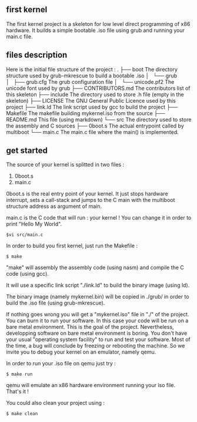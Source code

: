 first kernel
------------

The first kernel project is a skeleton for low level direct programming of x86 hardware. 
It builds a simple bootable .iso file using grub and running your main.c file. 

## files description
 
Here is the initial file structure of the project : 
	.
	├── boot		The directory structure used by grub-mkrescue to build a bootable .iso
	│   └── grub		
	│       ├── grub.cfg	The grub configuration file
	│       └── unicode.pf2	The unicode font used by grub
	├── CONTRIBUTORS.md	The contributors list of this skeleton
	├── include		The directory used to store .h file (empty in the skeleton)
	├── LICENSE		The GNU General Public Licence used by this project
	├── link.ld		The link script used by gcc to build the project
	├── Makefile		The makefile building mykernel.iso from the source 
	├── README.md		This file (using markdown)
	└── src			The directory used to store the assembly and C sources
	    ├── 0boot.s		The actual entrypoint called by multiboot
	    └── main.c		The main.c file where the main() is implemented. 

## get started

The source of your kernel is splitted in two files : 
1. 0boot.s 
2. main.c

0boot.s is the real entry point of your kernel. It just stops hardware interrupt, sets a call-stack and
jumps to the C main with the multiboot structure address as argument of main.

main.c is the C code that will run : your kernel ! You can change it in order to print "Hello My World".

	$vi src/main.c   

In order to build you first kernel, just run the Makefile :

	$ make

"make" will assembly the assembly code (using nasm) and compile the C code (using gcc). 

It will use a specific link script "./link.ld" to build the binary image (using ld). 

The binary image (namely mykernel.bin) will be copied in ./grub/ in order to build the .iso file 
(using grub-mkrescue). 

If nothing goes wrong you will get a "mykernel.iso" file in "./" of the project. 
You can burn it to run your software. In this case your code will be run on a bare metal environment. 
This is the goal of the project. Nevertheless, developping software on bare metal environment is boring.
You don't have your usual "operating system facility" to run and test your software. 
Most of the time, a bug will conclude by freezing or rebooting the machine. So we invite you to debug your
kernel on an emulator, namely qemu.

In order to run your .iso file on qemu just try :

	$ make run

qemu will emulate an x86 hardware environment running your iso file. That's it ! 


You could also clean your project using :

	$ make clean


